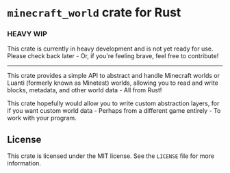 # `minecraft_world` crate for Rust

### HEAVY WIP

This crate is currently in heavy development and is not yet ready for use. Please check back later - Or, if you're feeling brave, feel free to contribute!

---

This crate provides a simple API to abstract and handle Minecraft worlds or Luanti (formerly known as Minetest) worlds, allowing you to read and write blocks, metadata, and other world data - All from Rust!

This crate hopefully would allow you to write custom abstraction layers, for if you want custom world data - Perhaps from a different game entirely - To work with your program.

## License

This crate is licensed under the MIT license. See the `LICENSE` file for more information.
